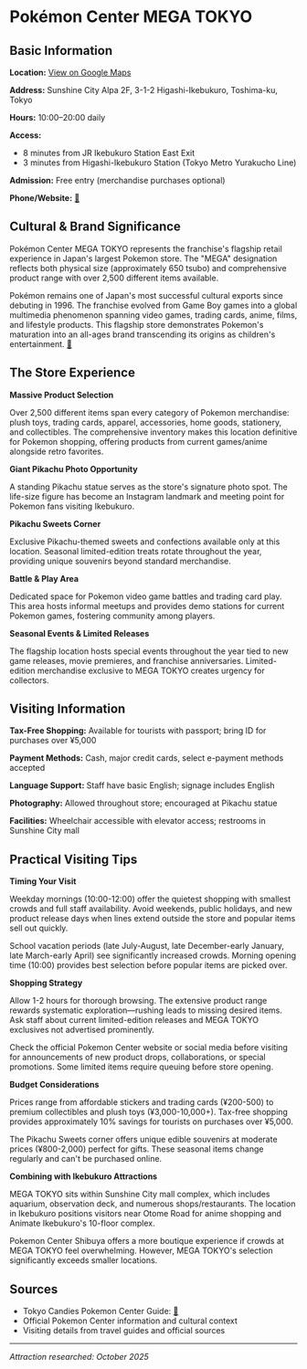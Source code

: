 # Pokémon Center MEGA TOKYO

## Basic Information

**Location:** [View on Google Maps](https://maps.google.com/maps?q=35.7295,139.7191)

**Address:** Sunshine City Alpa 2F, 3-1-2 Higashi-Ikebukuro, Toshima-ku, Tokyo

**Hours:** 10:00–20:00 daily

**Access:**
- 8 minutes from JR Ikebukuro Station East Exit
- 3 minutes from Higashi-Ikebukuro Station (Tokyo Metro Yurakucho Line)

**Admission:** Free entry (merchandise purchases optional)

**Phone/Website:** [🔗](https://tokyocandies.com/pokemon-center-japan-2025-locations-cafe-exclusive-merch-tips/)

## Cultural & Brand Significance

Pokémon Center MEGA TOKYO represents the franchise's flagship retail experience in Japan's largest Pokemon store. The "MEGA" designation reflects both physical size (approximately 650 tsubo) and comprehensive product range with over 2,500 different items available.

Pokémon remains one of Japan's most successful cultural exports since debuting in 1996. The franchise evolved from Game Boy games into a global multimedia phenomenon spanning video games, trading cards, anime, films, and lifestyle products. This flagship store demonstrates Pokemon's maturation into an all-ages brand transcending its origins as children's entertainment. [🔗](https://tokyocandies.com/pokemon-center-japan-2025-locations-cafe-exclusive-merch-tips/)

## The Store Experience

**Massive Product Selection**

Over 2,500 different items span every category of Pokemon merchandise: plush toys, trading cards, apparel, accessories, home goods, stationery, and collectibles. The comprehensive inventory makes this location definitive for Pokemon shopping, offering products from current games/anime alongside retro favorites.

**Giant Pikachu Photo Opportunity**

A standing Pikachu statue serves as the store's signature photo spot. The life-size figure has become an Instagram landmark and meeting point for Pokemon fans visiting Ikebukuro.

**Pikachu Sweets Corner**

Exclusive Pikachu-themed sweets and confections available only at this location. Seasonal limited-edition treats rotate throughout the year, providing unique souvenirs beyond standard merchandise.

**Battle & Play Area**

Dedicated space for Pokemon video game battles and trading card play. This area hosts informal meetups and provides demo stations for current Pokemon games, fostering community among players.

**Seasonal Events & Limited Releases**

The flagship location hosts special events throughout the year tied to new game releases, movie premieres, and franchise anniversaries. Limited-edition merchandise exclusive to MEGA TOKYO creates urgency for collectors.

## Visiting Information

**Tax-Free Shopping:** Available for tourists with passport; bring ID for purchases over ¥5,000

**Payment Methods:** Cash, major credit cards, select e-payment methods accepted

**Language Support:** Staff have basic English; signage includes English

**Photography:** Allowed throughout store; encouraged at Pikachu statue

**Facilities:** Wheelchair accessible with elevator access; restrooms in Sunshine City mall

## Practical Visiting Tips

**Timing Your Visit**

Weekday mornings (10:00-12:00) offer the quietest shopping with smallest crowds and full staff availability. Avoid weekends, public holidays, and new product release days when lines extend outside the store and popular items sell out quickly.

School vacation periods (late July-August, late December-early January, late March-early April) see significantly increased crowds. Morning opening time (10:00) provides best selection before popular items are picked over.

**Shopping Strategy**

Allow 1-2 hours for thorough browsing. The extensive product range rewards systematic exploration—rushing leads to missing desired items. Ask staff about current limited-edition releases and MEGA TOKYO exclusives not advertised prominently.

Check the official Pokemon Center website or social media before visiting for announcements of new product drops, collaborations, or special promotions. Some limited items require queuing before store opening.

**Budget Considerations**

Prices range from affordable stickers and trading cards (¥200-500) to premium collectibles and plush toys (¥3,000-10,000+). Tax-free shopping provides approximately 10% savings for tourists on purchases over ¥5,000.

The Pikachu Sweets corner offers unique edible souvenirs at moderate prices (¥800-2,000) perfect for gifts. These seasonal items change regularly and can't be purchased online.

**Combining with Ikebukuro Attractions**

MEGA TOKYO sits within Sunshine City mall complex, which includes aquarium, observation deck, and numerous shops/restaurants. The location in Ikebukuro positions visitors near Otome Road for anime shopping and Animate Ikebukuro's 10-floor complex.

Pokemon Center Shibuya offers a more boutique experience if crowds at MEGA TOKYO feel overwhelming. However, MEGA TOKYO's selection significantly exceeds smaller locations.

## Sources

- Tokyo Candies Pokemon Center Guide: [🔗](https://tokyocandies.com/pokemon-center-japan-2025-locations-cafe-exclusive-merch-tips/)
- Official Pokemon Center information and cultural context
- Visiting details from travel guides and official sources

---

*Attraction researched: October 2025*
